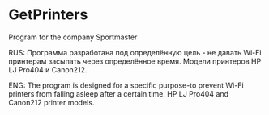 # GetPrinters
Program for the company Sportmaster

RUS:
Программа разработана под определённую цель - не давать Wi-Fi принтерам засыпать через определённое время.
Модели принтеров HP LJ Pro404 и Canon212.

ENG:
The program is designed for a specific purpose-to prevent Wi-Fi printers from falling asleep after a certain time.
HP LJ Pro404 and Canon212 printer models.
